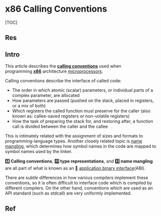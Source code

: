 # x86 Calling Conventions

[TOC]



## Res


## Intro
This article describes the **[calling conventions](https://en.wikipedia.org/wiki/Calling_convention "Calling convention")** used when programming **[x86](https://en.wikipedia.org/wiki/X86 "X86")** architecture [microprocessors](https://en.wikipedia.org/wiki/Microprocessor "Microprocessor").

Calling conventions describe the interface of called code:
- The order in which atomic (scalar) parameters, or individual parts of a complex parameter, are allocated
- How parameters are passed (pushed on the stack, placed in registers, or a mix of both)
- Which registers the called function must preserve for the caller (also known as: callee-saved registers or non-volatile registers)
- How the task of preparing the stack for, and restoring after, a function call is divided between the caller and the callee

This is intimately related with the assignment of sizes and formats to programming-language types. Another closely related topic is [name mangling](https://en.wikipedia.org/wiki/Name_mangling "Name mangling"), which determines how symbol names in the code are mapped to symbol names used by the linker. 

**1️⃣ Calling conventions**, **2️⃣ type representations**, and **3️⃣ name mangling** are all part of what is known as an 🔗 [application binary interface](https://en.wikipedia.org/wiki/Application_binary_interface "Application binary interface")(ABI).

There are subtle differences in how various compilers implement these conventions, so it is often difficult to interface code which is compiled by different compilers. On the other hand, conventions which are used as an API standard (such as stdcall) are very uniformly implemented.




## Ref
[x86 calling conventions | Wikipedia]: https://en.wikipedia.org/wiki/X86_calling_conventions

[👍 x86中 几种函数调用方式]: https://www.cnblogs.com/rollenholt/archive/2012/03/28/2421921.html
[👍 从汇编语言的寄存器来看函数参数传递]: https://www.cnblogs.com/goldsunshine/p/14560301.html#代码在内存中的分布



